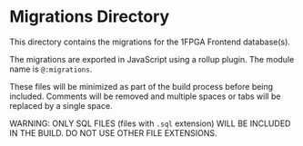 # Migrations Directory

This directory contains the migrations for the 1FPGA Frontend database(s).

The migrations are exported in JavaScript using a rollup plugin. The module name is `@:migrations`.

These files will be minimized as part of the build process before being included. Comments will be removed and multiple spaces or tabs will be replaced by a single space.

WARNING: ONLY SQL FILES (files with `.sql` extension) WILL BE INCLUDED IN THE BUILD. DO NOT USE OTHER FILE EXTENSIONS.
